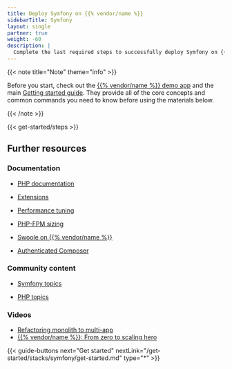 ```yaml
---
title: Deploy Symfony on {{% vendor/name %}}
sidebarTitle: Symfony
layout: single
partner: true
weight: -60
description: |
  Complete the last required steps to successfully deploy Symfony on {{% vendor/name %}}.
---
```


{{< note title="Note" theme="info" >}}

Before you start, check out the [{{% vendor/name %}} demo app](https://console.upsun.com/projects/create-project) and the main [Getting started guide](/get-started/here/_index.md).
They provide all of the core concepts and common commands you need to know before using the materials below.

{{< /note >}}

{{< get-started/steps >}}

## Further resources

### Documentation

- [PHP documentation](/languages/php/_index.md)

- [Extensions](/languages/php/extensions.md)

- [Performance tuning](/languages/php/tuning.md)

- [PHP-FPM sizing](/languages/php/fpm.md)

- [Swoole on {{% vendor/name %}}](/languages/php/swoole.md)

- [Authenticated Composer](/languages/php/composer-auth.md)

### Community content

- [Symfony topics](https://support.platform.sh/hc/en-us/search?utf8=%E2%9C%93&query=symfony)

- [PHP topics](https://support.platform.sh/hc/en-us/search?utf8=%E2%9C%93&query=php)

### Videos

- [Refactoring monolith to multi-app](https://youtu.be/5hApjWiTO1M?feature=shared)
- [{{% vendor/name %}}: From zero to scaling hero](https://youtu.be/FEFBUomV5aY?feature=shared)

{{< guide-buttons next="Get started" nextLink="/get-started/stacks/symfony/get-started.md" type="*" >}}
